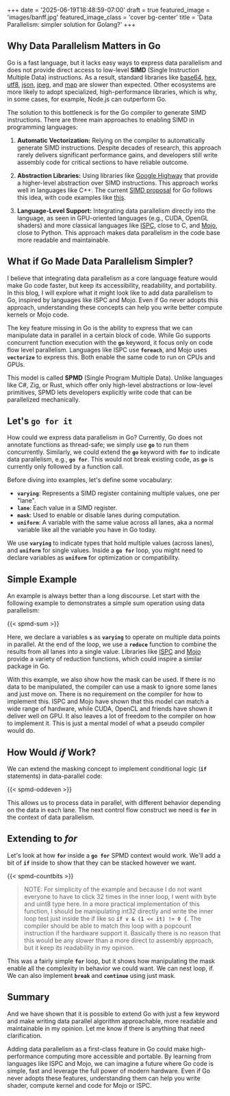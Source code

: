 +++
date = '2025-06-19T18:48:59-07:00'
draft = true
featured_image = 'images/banff.jpg'
featured_image_class = 'cover bg-center'
title = 'Data Parallelism: simpler solution for Golang?'
+++

## Why Data Parallelism Matters in Go

Go is a fast language, but it lacks easy ways to express data parallelism and does not provide direct access to low-level **SIMD** (Single Instruction Multiple Data) instructions. As a result, standard libraries like [base64](https://github.com/golang/go/issues/19636), [hex](https://github.com/golang/go/issues/68188), [utf8](https://github.com/golang/go/issues/63347), [json](https://github.com/golang/go/issues/53178), [jpeg](https://github.com/golang/go/issues/24499), and [map](https://github.com/golang/go/issues/71255) are slower than expected. Other ecosystems are more likely to adopt specialized, high-performance libraries, which is why, in some cases, for example, Node.js can outperform Go.

The solution to this bottleneck is for the Go compiler to generate SIMD instructions. There are three main approaches to enabling SIMD in programming languages:

1. **Automatic Vectorization:** Relying on the compiler to automatically generate SIMD instructions. Despite decades of research, this approach rarely delivers significant performance gains, and developers still write assembly code for critical sections to have reliable outcome.

2. **Abstraction Libraries:** Using libraries like [Google Highway](https://github.com/google/highway) that provide a higher-level abstraction over SIMD instructions. This approach works well in languages like C++. The current [SIMD proposal](https://github.com/golang/go/issues/73787) for Go follows this idea, with code examples like [this](https://github.com/AndrewHarrisSPU/simd-demo-0/blob/main/sigmoid_simd.go).

3. **Language-Level Support:** Integrating data parallelism directly into the language, as seen in GPU-oriented languages (e.g., CUDA, OpenGL shaders) and more classical languages like [ISPC](https://ispc.github.io/ispc.html), close to C, and [Mojo](https://docs.modular.com/mojo/), close to Python. This approach makes data parallelism in the code base more readable and maintainable.

## What if Go Made Data Parallelism Simpler?

I believe that integrating data parallelism as a core language feature would make Go code faster, but keep its accessibility, readability, and portability. In this blog, I will explore what it might look like to add data parallelism to Go, inspired by languages like ISPC and Mojo. Even if Go never adopts this approach, understanding these concepts can help you write better compute kernels or Mojo code.

The key feature missing in Go is the ability to express that we can manipulate data in parallel in a certain block of code. While Go supports concurrent function execution with the **`go`** keyword, it focus only on code flow level parallelism. Languages like ISPC use **`foreach`**, and Mojo uses **`vectorize`** to express this. Both enable the same code to run on CPUs and GPUs.

This model is called **SPMD** (Single Program Multiple Data). Unlike languages like C#, Zig, or Rust, which offer only high-level abstractions or low-level primitives, SPMD lets developers explicitly write code that can be parallelized mechanically.

## Let's `go for it`

How could we express data parallelism in Go? Currently, Go does not annotate functions as thread-safe; we simply use **`go`** to run them concurrently. Similarly, we could extend the **`go`** keyword with **`for`** to indicate data parallelism, e.g., **`go for`**. This would not break existing code, as **`go`** is currently only followed by a function call.

Before diving into examples, let's define some vocabulary:

- **`varying`**: Represents a SIMD register containing multiple values, one per "lane".
- **`lane`**: Each value in a SIMD register.
- **`mask`**: Used to enable or disable lanes during computation.
- **`uniform`**: A variable with the same value across all lanes, aka a normal variable like all the variable you have in Go today.

We use **`varying`** to indicate types that hold multiple values (across lanes), and **`uniform`** for single values. Inside a **`go for`** loop, you might need to declare variables as **`uniform`** for optimization or compatibility.

## Simple Example

An example is always better than a long discourse. Let start with the following example to demonstrates a simple sum operation using data parallelism:

{{< spmd-sum >}}

Here, we declare a variables **`s`** as **`varying`** to operate on multiple data points in parallel. At the end of the loop, we use a **`reduce`** function to combine the results from all lanes into a single value. Libraries like [ISPC](https://ispc.github.io/ispc.html#reductions) and [Mojo](https://docs.modular.com/mojo/stdlib/algorithm/reduction/) provide a variety of reduction functions, which could inspire a similar package in Go.

With this example, we also show how the mask can be used. If there is no data to be manipulated, the compiler can use a mask to ignore some lanes and just move on. There is no requirement on the compiler for how to implement this. ISPC and Mojo have shown that this model can match a wide range of hardware, while CUDA, OpenCL and friends have shown it deliver well on GPU. It also leaves a lot of freedom to the compiler on how to implement it. This is just a mental model of what a pseudo compiler would do.

## How Would _if_ Work?

We can extend the masking concept to implement conditional logic (**`if`** statements) in data-parallel code:

{{< spmd-oddeven >}}

This allows us to process data in parallel, with different behavior depending on the data in each lane. The next control flow construct we need is **`for`** in the context of data parallelism.

## Extending to _for_

Let's look at how **`for`** inside a **`go for`** SPMD context would work. We'll add a bit of **`if`** inside to show that they can be stacked however we want.

{{< spmd-countbits >}}

> NOTE: For simplicity of the example and because I do not want everyone to have to click 32 times in the inner loop, I went with byte and uint8 type here. In a more practical implementation of this function, I should be manipulating int32 directly and write the inner loop test just inside the if  like so **`if v & (1 << it) != 0 {`**. The compiler should be able to match this loop with a popcount instruction if the hardware support it. Basically there is no reason that this would be any slower than a more direct to assembly approach, but it keep its readability in my opinion.

This was a fairly simple **`for`** loop, but it shows how manipulating the mask enable all the complexity in behavior we could want. We can nest loop, if. We can also implement **`break`** and **`continue`** using just mask.

## Summary

And we have shown that it is possible to extend Go with just a few keyword and make writing data parallel algorithm approachable, more readable and maintainable in my opinion. Let me know if there is anything that need clarification.

Adding data parallelism as a first-class feature in Go could make high-performance computing more accessible and portable. By learning from languages like ISPC and Mojo, we can imagine a future where Go code is simple, fast and leverage the full power of modern hardware. Even if Go never adopts these features, understanding them can help you write shader, compute kernel and code for Mojo or ISPC.
